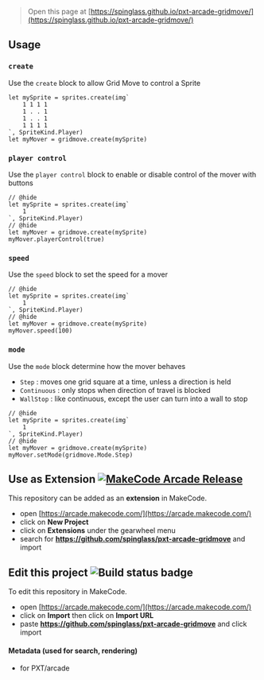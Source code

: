  


> Open this page at [https://spinglass.github.io/pxt-arcade-gridmove/](https://spinglass.github.io/pxt-arcade-gridmove/)

## Usage 

### ``create``

Use the ``create`` block to allow Grid Move to control a Sprite

```blocks
let mySprite = sprites.create(img`
    1 1 1 1
    1 . . 1
    1 . . 1
    1 1 1 1
`, SpriteKind.Player)
let myMover = gridmove.create(mySprite)
```

### ``player control``

Use the ``player control`` block to enable or disable control of the mover with buttons

```blocks
// @hide
let mySprite = sprites.create(img`
    1
`, SpriteKind.Player)
// @hide
let myMover = gridmove.create(mySprite)
myMover.playerControl(true)
```

### ``speed``

Use the ``speed`` block to set the speed for a mover

```blocks
// @hide
let mySprite = sprites.create(img`
    1
`, SpriteKind.Player)
// @hide
let myMover = gridmove.create(mySprite)
myMover.speed(100)
```

### ``mode``

Use the ``mode`` block determine how the mover behaves
- ``Step`` : moves one grid square at a time, unless a direction is held
- ``Continuous`` : only stops when direction of travel is blocked
- ``WallStop`` : like continuous, except the user can turn into a wall to stop

```blocks
// @hide
let mySprite = sprites.create(img`
    1
`, SpriteKind.Player)
// @hide
let myMover = gridmove.create(mySprite)
myMover.setMode(gridmove.Mode.Step)
```

## Use as Extension [![MakeCode Arcade Release](https://github.com/spinglass/pxt-arcade-gridmove/actions/workflows/makecode-release.yml/badge.svg)](https://github.com/spinglass/pxt-arcade-gridmove/actions/workflows/makecode-release.yml)

This repository can be added as an **extension** in MakeCode.

* open [https://arcade.makecode.com/](https://arcade.makecode.com/)
* click on **New Project**
* click on **Extensions** under the gearwheel menu
* search for **https://github.com/spinglass/pxt-arcade-gridmove** and import

## Edit this project ![Build status badge](https://github.com/spinglass/pxt-arcade-gridmove/workflows/MakeCode/badge.svg)

To edit this repository in MakeCode.

* open [https://arcade.makecode.com/](https://arcade.makecode.com/)
* click on **Import** then click on **Import URL**
* paste **https://github.com/spinglass/pxt-arcade-gridmove** and click import

#### Metadata (used for search, rendering)

* for PXT/arcade
<script src="https://makecode.com/gh-pages-embed.js"></script><script>makeCodeRender("{{ site.makecode.home_url }}", "{{ site.github.owner_name }}/{{ site.github.repository_name }}");</script>
